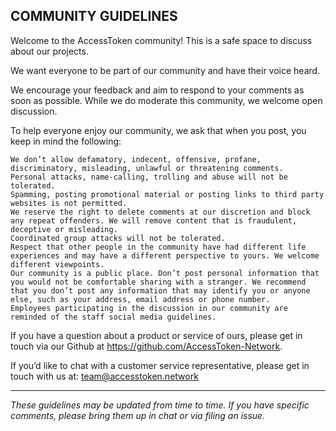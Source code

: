## COMMUNITY GUIDELINES

Welcome to the AccessToken community! This is a safe space to discuss about our projects.

We want everyone to be part of our community and have their voice heard.

We encourage your feedback and aim to respond to your comments as soon as possible. While we do moderate this community, we welcome open discussion. 

To help everyone enjoy our community, we ask that when you post, you keep in mind the following: 

    We don’t allow defamatory, indecent, offensive, profane, discriminatory, misleading, unlawful or threatening comments. 
    Personal attacks, name-calling, trolling and abuse will not be tolerated.
    Spamming, posting promotional material or posting links to third party websites is not permitted.
    We reserve the right to delete comments at our discretion and block any repeat offenders. We will remove content that is fraudulent, deceptive or misleading.
    Coordinated group attacks will not be tolerated. 
    Respect that other people in the community have had different life experiences and may have a different perspective to yours. We welcome different viewpoints.
    Our community is a public place. Don’t post personal information that you would not be comfortable sharing with a stranger. We recommend that you don’t post any information that may identify you or anyone else, such as your address, email address or phone number.
    Employees participating in the discussion in our community are reminded of the staff social media guidelines.

If you have a question about a product or service of ours, please get in touch via our Github at https://github.com/AccessToken-Network.

If you’d like to chat with a customer service representative, please get in touch with us at: team@accesstoken.network

-----
*These guidelines may be updated from time to time. If you have specific comments, please bring them up in chat or via filing an issue.*
